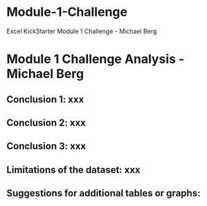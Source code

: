 # Module-1-Challenge
Excel KickStarter Module 1 Challenge - Michael Berg
# Module 1 Challenge Analysis - Michael Berg
Conclusion 1: xxx 
---
Conclusion 2: xxx 
---
Conclusion 3: xxx 
---
Limitations of the dataset: xxx 
---
Suggestions for additional tables or graphs: 
---
